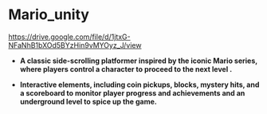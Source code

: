# Mario_unity

https://drive.google.com/file/d/1jtxG-NFaNhB1bXOd5BYzHin9vMYOyz_J/view

- **A classic side-scrolling platformer inspired by the iconic Mario series, where players control a character to proceed to the next level .**

- **Interactive elements, including coin pickups, blocks, mystery hits, and a scoreboard to monitor player progress and achievements and an underground level to spice up the game.**

